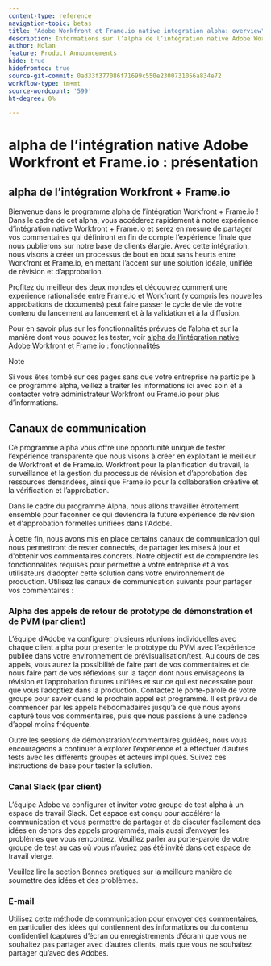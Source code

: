 ```yaml
---
content-type: reference
navigation-topic: betas
title: "Adobe Workfront et Frame.io native integration alpha: overview"
description: Informations sur l’alpha de l’intégration native Adobe Workfront et Frame.io
author: Nolan
feature: Product Announcements
hide: true
hidefromtoc: true
source-git-commit: 0ad33f377086f71699c550e2300731056a834e72
workflow-type: tm+mt
source-wordcount: '599'
ht-degree: 0%

---
```



# alpha de l’intégration native Adobe Workfront et Frame.io : présentation

## alpha de l’intégration Workfront + Frame.io

Bienvenue dans le programme alpha de l’intégration Workfront + Frame.io ! Dans le cadre de cet alpha, vous accéderez rapidement à notre expérience d’intégration native Workfront + Frame.io et serez en mesure de partager vos commentaires qui définiront en fin de compte l’expérience finale que nous publierons sur notre base de clients élargie. Avec cette intégration, nous visons à créer un processus de bout en bout sans heurts entre Workfront et Frame.io, en mettant l’accent sur une solution idéale, unifiée de révision et d’approbation.

Profitez du meilleur des deux mondes et découvrez comment une expérience rationalisée entre Frame.io et Workfront (y compris les nouvelles approbations de documents) peut faire passer le cycle de vie de votre contenu du lancement au lancement et à la validation et à la diffusion.


Pour en savoir plus sur les fonctionnalités prévues de l’alpha et sur la manière dont vous pouvez les tester, voir [alpha de l’intégration native Adobe Workfront et Frame.io : fonctionnalités](/help/quicksilver/product-announcements/betas/frame-io-wf-integration-alpha/frame-io-wf-integration-alpha-features.md)

>[!NOTE]
>
>Si vous êtes tombé sur ces pages sans que votre entreprise ne participe à ce programme alpha, veillez à traiter les informations ici avec soin et à contacter votre administrateur Workfront ou Frame.io pour plus d’informations.

## Canaux de communication

Ce programme alpha vous offre une opportunité unique de tester l’expérience transparente que nous visons à créer en exploitant le meilleur de Workfront et de Frame.io. Workfront pour la planification du travail, la surveillance et la gestion du processus de révision et d’approbation des ressources demandées, ainsi que Frame.io pour la collaboration créative et la vérification et l’approbation.

Dans le cadre du programme Alpha, nous allons travailler étroitement ensemble pour façonner ce qui deviendra la future expérience de révision et d&#39;approbation formelles unifiées dans l&#39;Adobe.

À cette fin, nous avons mis en place certains canaux de communication qui nous permettront de rester connectés, de partager les mises à jour et d&#39;obtenir vos commentaires concrets. Notre objectif est de comprendre les fonctionnalités requises pour permettre à votre entreprise et à vos utilisateurs d’adopter cette solution dans votre environnement de production. Utilisez les canaux de communication suivants pour partager vos commentaires :

### Alpha des appels de retour de prototype de démonstration et de PVM (par client)

L’équipe d’Adobe va configurer plusieurs réunions individuelles avec chaque client alpha pour présenter le prototype du PVM avec l’expérience publiée dans votre environnement de prévisualisation/test. Au cours de ces appels, vous aurez la possibilité de faire part de vos commentaires et de nous faire part de vos réflexions sur la façon dont nous envisageons la révision et l’approbation futures unifiées et sur ce qui est nécessaire pour que vous l’adoptiez dans la production. Contactez le porte-parole de votre groupe pour savoir quand le prochain appel est programmé. Il est prévu de commencer par les appels hebdomadaires jusqu’à ce que nous ayons capturé tous vos commentaires, puis que nous passions à une cadence d’appel moins fréquente.

Outre les sessions de démonstration/commentaires guidées, nous vous encourageons à continuer à explorer l’expérience et à effectuer d’autres tests avec les différents groupes et acteurs impliqués. Suivez ces instructions de base pour tester la solution.

### Canal Slack (par client)

L’équipe Adobe va configurer et inviter votre groupe de test alpha à un espace de travail Slack. Cet espace est conçu pour accélérer la communication et vous permettre de partager et de discuter facilement des idées en dehors des appels programmés, mais aussi d’envoyer les problèmes que vous rencontrez. Veuillez parler au porte-parole de votre groupe de test au cas où vous n’auriez pas été invité dans cet espace de travail vierge.

Veuillez lire la section Bonnes pratiques sur la meilleure manière de soumettre des idées et des problèmes.

### E-mail

Utilisez cette méthode de communication pour envoyer des commentaires, en particulier des idées qui contiennent des informations ou du contenu confidentiel (captures d’écran ou enregistrements d’écran) que vous ne souhaitez pas partager avec d’autres clients, mais que vous ne souhaitez partager qu’avec des Adobes.


<!--
## Send feedback 

We value your input and believe that your perspective is crucial in helping us create the best experience possible. Because we're specifically looking at understanding what capabilities would be required to have you adopt the solution in Production, please   

Mention it during our regular demo/feedback calls 

Share it on our alpha program slack channel  

Or send it via e-mail to ossmann@adobe.com 

### How to best submit ideas 

Please try to give as much context as possible by describing 

The goal you want to achieve (aka "Job-to-be-done") 

the problem that keeps you from achieving this goal 

how a potential solution could look like 

Don't forget to include screenshots or screen recordings as well as examples to best describe your idea.  

## How to best submit issues / bugs 

In case you discover any issues or bugs please share them via our Slack channel so it's easier for the team to ask questions and have them resolved as soon as possible. 

Please try to give as much context as possible by answering the following questions: 

What did you expect to happen? 

What really happened? 

Steps to reproduce the issue?  

Please attach a screenshot if possible -->